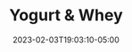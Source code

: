 ---
title: "Yogurt & Whey"
date: 2023-02-03T19:03:10-05:00
notes: ""
lead_image: "yogurt_and_whey/YogurtandWhey_Cover.png"
interior:
    - yogurt_and_whey/YogurtandWhey_interior_0.png
    - yogurt_and_whey/YogurtandWhey_interior_02.png
    - yogurt_and_whey/YogurtandWhey_interior_03.png
    - yogurt_and_whey/YogurtandWhey_Interior_03B.png
    - yogurt_and_whey/YogurtandWhey_interior_04.png
    - yogurt_and_whey/YogurtandWhey_interior_05.png
    - yogurt_and_whey/YogurtandWhey_Interior_05B.png
    - yogurt_and_whey/YogurtandWhey_interior_06.png
    - yogurt_and_whey/YogurtandWhey_interior_07.png
---
